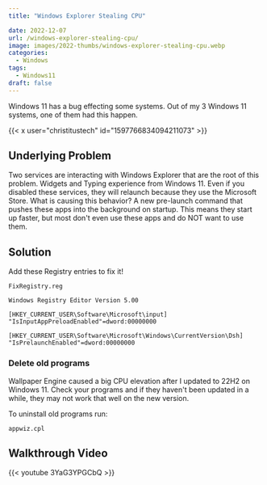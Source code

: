 ```yaml
---
title: "Windows Explorer Stealing CPU"

date: 2022-12-07
url: /windows-explorer-stealing-cpu/
image: images/2022-thumbs/windows-explorer-stealing-cpu.webp
categories:
  - Windows
tags:
  - Windows11
draft: false
---
```

Windows 11 has a bug effecting some systems. Out of my 3 Windows 11 systems, one of them had this happen.
<!--more-->

{{< x user="christitustech" id="1597766834094211073" >}}

## Underlying Problem

Two services are interacting with Windows Explorer that are the root of this problem. Widgets and Typing experience from Windows 11. Even if you disabled these services, they will relaunch because they use the Microsoft Store. What is causing this behavior? A new pre-launch command that pushes these apps into the background on startup. This means they start up faster, but most don't even use these apps and do NOT want to use them.

## Solution

Add these Registry entries to fix it!

`FixRegistry.reg`
```
Windows Registry Editor Version 5.00

[HKEY_CURRENT_USER\Software\Microsoft\input]
"IsInputAppPreloadEnabled"=dword:00000000

[HKEY_CURRENT_USER\Software\Microsoft\Windows\CurrentVersion\Dsh]
"IsPrelaunchEnabled"=dword:00000000
```
### Delete old programs

Wallpaper Engine caused a big CPU elevation after I updated to 22H2 on Windows 11. Check your programs and if they haven't been updated in a while, they may not work that well on the new version. 

To uninstall old programs run: 
```
appwiz.cpl
```

## Walkthrough Video

{{< youtube 3YaG3YPGCbQ >}}
